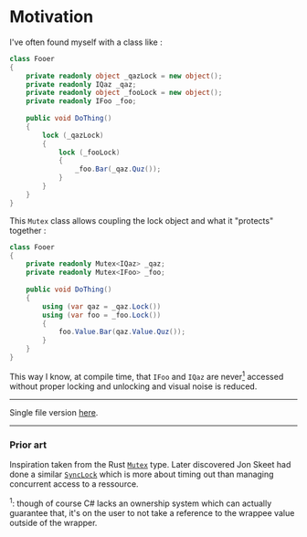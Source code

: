 # Motivation

I've often found myself with a class like :

```cs
class Fooer
{
    private readonly object _qazLock = new object();
    private readonly IQaz _qaz;
    private readonly object _fooLock = new object();
    private readonly IFoo _foo;
    
    public void DoThing()
    {
        lock (_qazLock)
        {
            lock (_fooLock)
            {
                _foo.Bar(_qaz.Quz());
            }
        }
    }
}
```

This `Mutex` class allows coupling the lock object and what it "protects" together :

```cs
class Fooer
{
    private readonly Mutex<IQaz> _qaz;
    private readonly Mutex<IFoo> _foo;
    
    public void DoThing()
    {
        using (var qaz = _qaz.Lock())
        using (var foo = _foo.Lock())
        {
            foo.Value.Bar(qaz.Value.Quz());
        }
    }
}
```

This way I know, at compile time, that `IFoo` and `IQaz` are never[<sup>1</sup>](#note-1) accessed without proper locking and unlocking and visual noise is reduced.

___

Single file version [here][gist].

[gist]: https://gist.github.com/jRimbault/d2640e9d8ff3b998d66fbc4a57cf7e0b

___

### Prior art

Inspiration taken from the Rust [`Mutex`][RustMutex] type. Later discovered Jon Skeet had done a similar [`SyncLock`][SyncLock] which is more about timing out than managing concurrent access to a ressource.


<sup id="note-1">1</sup>: though of course C# lacks an ownership system which can actually guarantee that, it's on the user to not take a reference to the wrappee value outside of the wrapper.

[RustMutex]: https://doc.rust-lang.org/stable/std/sync/struct.Mutex.html
[SyncLock]: https://jonskeet.uk/csharp/miscutil/usage/locking.html
